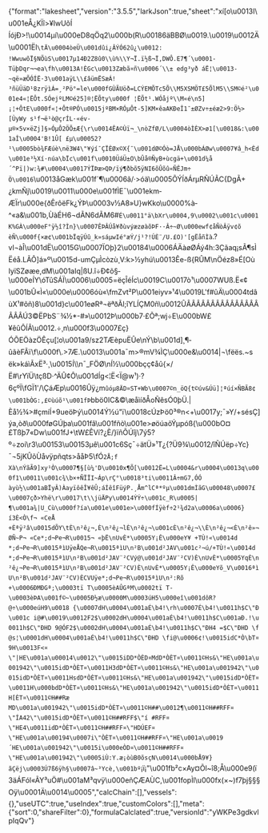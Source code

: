 {"format":"lakesheet","version":"3.5.5","larkJson":true,"sheet":"xí[o\u0013I\u001eÅ¿KÏî>¥IwUõÍ ÍójÐ>!\u0014µí\u000eD8qÖq2\u000b(R\u00186äBBØ\u0019.\u0019\u0012Ä\u0001Ël`\tÄ\u0004òeÜ\u001dûi¿ÂÝÓ62û¿\u0012: !WwuwõÏ§NÕùS\u0017µ14Ð2Z8û0\\ù%\\Y¬Ï.ï½ß¬Ï,DWÔ.E7¶´\u0001­TüþDqr¬¬ea\fh\u0013A!ÈGc\u0013Zæbã¤ñ\u0006´\\± edg³yð áË¦\u0013­~që»æÕÓÍË·3\u001aÿL\\£âümËSæÁ!³ñüÜäD¹8zrÿìÁ=¸²Pö°=le\u000fGÙÃUöð=LCÝEMÕTc5Õ\\M5XSMÖT£5ÕlM5\\SM©é²\u001e4«¦ËÔt.SÓejºLM©é25]®¦ËÕty\u000f ¦ËÕt¹.WÓåjº\\M«é\n5]¡¦+ÔtE\u000f«¦+Ôt®PÓ\u0015jºBM×RÓµÔt-5]KM×êaAKÐeÎ1¯±ØZv÷±éæ2>9:Ö½>[ÙyWy s¹f¬ë¹ò@çrÍL·«év-µ®×5v×ëZj]§»ÓµÔ2ÖÕ±Æ{\r\u0014ÊA©Ùï¬_\nòZfØ/L\u0004òÌÈX>ø1[\u0018&:\u001aÎ\u0004'B!1Û[ £µ\u00052?¹\u0005bò¾FÆúè\në3W4\"¥ýí¯ÇÏÈØx©X{¯\u001dØ©Óò=JÅ\u000bÁØw­\u0007¥â_h<Èd\u001e³½Xí·núa\bÏc\u001f\u0010ÜáÜ±­O\bÛå®ÑyB+ùcgä+\u001d¼å´^Pï|)w:¾#\u0004\u0017ÝÏÞæ>QÞ/ïý¶ðbõ5ÿNI6õÛõû«ÑÊJm÷Ö\u0016`\u0013åGæk\u001f´¶\u0006ã/·>óä\u0005ÕÝÍðÁrµRÑÚÃC{DgÃ+¿kmÑj\u0019\u0011\u000e\u001fÌE¯\u001ekm­ÆÏr\u000e{ðÊrôëFk¿ÝÞ\u0003v½A8»U}wKko\u0000%à­^«a&\u001b,ÙàÉH6¬dÃN6dÃM6#`É\u0011°ä\bXr\u0004,9\u0002\u001c\u0001K%GÀ\u000eF°ÿ½î?Ìn}\u0007ÊÞÂÚå¥ðùvýæzøàõÞF··Â÷~Ø\u000ewf¢åÑòÂÿv¢õèÑ\u000f{×æ¢\u001bÏqÿÚû_k»sáµwIé°æÝ/j¹?!ÚÈ¨/U.£O)'[gËåñÌà`.?vl¬àÎ\u001dË\u0015G\u0007ÏOþ}2\u00184\u0006ÁÄàøØÁý4h:3Çãaq¡sÃ¶sÌËéå.LÃÔ]á»º\u0015d-umÇµÌcòzù¸V:k>½yhú\u0013Êe-ß{RÛM\nÖéz8»É[OùIyïSZøæe,dM\u001aIq|ßU.î÷Ð¢õ§­\u000eÍY\\óTûSÁÏ\u0006\u0005=ëçÎéÍc\u0019C\u0017ò¹\u0007WUß.Ë«¢\u001bÛ«Ì«\u000e\u0006óù«\fmZvt²P\u001eiyv»¹4\u0019L'f#ûÄ\u0004tdâùX¹#õñ)8\u001d}c\u001eøRª¬ëªðÃl;îYLÍÇM0ñ\u0012ÛÂÂÂÂÂÂÂÂÂÂÂÂÂÂÂÂÂÂÚ3©ËPbS¨¾½*-#»\u0012­Þ\u000b7·£Õª;wj÷E\u000bW£¥êûÔÍÂ\u0012.÷¸n\u000f3\u0007£ç}ÓÕEÖàzÖÊçu[¦o\u001a9/sz2TÆèpuËÛe\nÝ\b\u001d]¸¶­ûãèFÃï\f\u000f\\.>7Æ.\u0013\u001a¯m>®mV¾ÌÇ\u000e&\u0014|¬\fëës.~sëk»káìÃxË³·¸\u0015Í\\\n¯_FÖØ\nÍ½\u000bçç¢åû{×/Ë#\rYïÜ\tçßD·^ÄÛ¢Ô\u001dÍg<¦Ë<Ï­@w¹)·?6çºÏ\fGÏ1'/\\ÇáÆp\u0016Ûÿ¿m`ûóµ8ÄD¤ST+Wb\u0007©n_öQ{t©úv&Úü]¦ªúí×ÑBÃ8¢\u001bÒG:,£©ùúõ¹\u001fÞ`bbö0I­C&©\\æåìíðÅoÑêsÓ0þÜ.|Èå½¾>#çmíÍ+9ueöÞý\u0014Ý½ú\"ï\u0018cÚzÞö0³®n<+\u0017y;¯»Y/+sésÇ]ýa,òð\u000føGÚþa\u001fâ\u001fñò\u001e>ø­öúaõÝµpóß{\u000bO¤£Tßþ7«Dw\u001fJ+\tW£ÊVí?¿È/}ïñÕÚîj\\7ý5?º÷zoi\r3\u00153\u00153µê\u001c6Sç¯÷ätÜ»¹T¿{?Ü9¾\u0012/îÑÚëp÷Yc}¯¬5jKÛõÙåvÿpñqts>ååÞ5\fÓ`2Å;f Xà\nÝãÃ9]xy¹Ò\u0007¶§[ù¼'D\u0010x¶Õ[\u0012Ë=L\u0004&r\u0004\u0013q\u000f1\u0011\u001c¾\b×+ÑÏÏI~Áp\rÇ°\u0018³ti\u0011Â÷mG7,ÓÓàyù½\u001aBÏyÂ)ÀayïôêÎ¥êÛ;áÍêîFüýP.¸Åm^lCª*ºµ\u001dmÌãG\u00048\u0007£\u0007çð>Yhë\r\u0017\t\\jüÄPy\u0014ÝÝ÷\u001c_R\u0005|¶\u001a¾|U_Cù\u000f?ía\u001e\u001e>\u000fÍÿèf÷2¹¾d2a\u0006a\u0006}í3È<Ò\f¬ «CeÅ +Èªÿ²â\u0015dÕY\tÈ\n²ê¿¬,È\n²ê¿¬lÈ\n²ê¿¬\u001cÈ\n²ê¿¬\\È\n²ê¿¬<È\n²ê»¬ØÑ~P¬ «Ce*;d¬Pe¬R\u0015¬ «þË\nUvÈ*\u0005Y¡Ê\u000eY¥ +TÙ!«\u0014d*;d¬Pe¬R\u0015ªìUÿeÅQe¬R\u0015ªìU\n²B\u001d²JAV\u001c²¬ú/+TÙ!«\u0014d*;d¬Pe¬R\u0015ªìU\n²B\u001d²JAV¨²CVý@\u001d²JAV¨²CV)È\nUvÈ*\u0005YqÈ\n²ê¿¬Pe¬R\u0015ªìU\n²B\u001d²JAV¨²CV)È\nUvÈ*\u0005Y¡Ê\u000eYõ_V\u0016ªìU\n²B\u001d²JAV¨²CV)ÈCVUÿe*;d¬Pe¬R\u0015ªìU\n²:Rõ +\u0006ÐMÐGª;\u0003tï T\u0005èAÛGªM\u0002tï T­\u0003èÞA\u001f©~\u0005Ð½æ\u0000M\u0003úH5\u000eî\u001dôR?@÷\u000eúH9\u0018 {\u0007dH\u0004\u001aÉ\b4!\rh\u0007É\b4!\u0011h$C\"Ð\u001c i@#\u0019\u0012F2$\u0002dH\u0004\u001aÉ\b4!\u0011h$C\u001aÐ.!\u0011h$C\"ÐHD 9@ÓF2$\u0002dH\u0004\u001aÉ\b4!\u0011h$C\"ÐH4 =$C\"ÐHD \f@s¦\u0001dH\u0004\u001aÉ\b4!\u0011h$C\"ÐHD \fi@\u0006¢!\u0015idC*Ò\bT¤9H\u0013F<¤\"|HE\u001a\u00014\u0012\"\u0015iDD*ÒÈD¤MdD*ÒÈT¤\u0011©Hs&\"HE\u001a\u001942\"\u0015idD*ÒÈT¤\u0011H3dD*ÒÈT¤\u0011©Hs&\"HE\u001a\u001942\"\u0015idD*ÒÈT¤\u0011HsdD*ÒÈT¤\u0011©Hs&\"HE\u001a\u001942\"\u0015idD*ÒÈT¤\u0011H\u000bdD*ÒÈT¤\u0011©Hs&\"HE\u001a\u001942\"\u0015idD*ÒÈT¤\u0011H[ÈT¤\u0011©H##Ræ MD\u001a\u001942\"\u0015idD*ÒÈT¤\u0011©H##\u0012¶\u0011©H##RFF¤\"ÍA42\"\u0015idD*ÒÈT¤\u0011©H##RFF$\"í #RFF¤\"HE4\u0011idD*ÒÈT¤\u0011©H##RFF¤\"HDÚEF¤\"HE\u001a\u00194\u0007i\"ÒÈT¤\u0011©H##RFF¤\"HE\u001a\u0019´HE\u001a\u001942\"\u0015i\u000eÒD¤\u0011©H##RFF¤\"HE\u001a\u001942\"\u0005iÙ:Y.æ¡òùB0õsçN\u0014\u000bÅ9¥}ãÇëj\u0003Ú7ß6ÿh§\u0007â~³Ycè,\u001bº`¡ï¡\"\u001fb²c×Ay¤Õl~î8;Å\u000e9(ï3äÁFól«ÃY³uÖ#\u001aM³qvÿ\u000eñÇÆAÙC,\u001fopÌl\u000fx(×~)f7þj§§§Oÿ\u0001Ä\u0014\u0005","calcChain":[],"vessels":{},"useUTC":true,"useIndex":true,"customColors":[],"meta":{"sort":0,"shareFilter":0},"formulaCalclated":true,"versionId":"yWKPe3gdkvlpIqQv"}